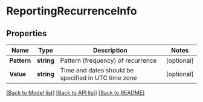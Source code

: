 # ReportingRecurrenceInfo

## Properties
Name | Type | Description | Notes
------------ | ------------- | ------------- | -------------
**Pattern** | **string** | Pattern (frequency) of recurrence | [optional] 
**Value** | **string** | Time and dates should be specified in UTC time zone | [optional] 

[[Back to Model list]](../README.md#documentation-for-models) [[Back to API list]](../README.md#documentation-for-api-endpoints) [[Back to README]](../README.md)


